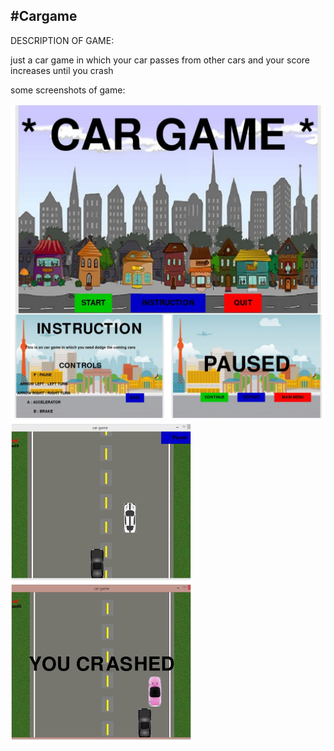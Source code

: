 #Cargame
-------------------------------------
DESCRIPTION OF GAME:   


just a car game in which your car passes from other cars and your score increases until you crash 

some screenshots of game:

<img src="screenshots/ss.jpg" width="510"> <img src="screenshots/ss.1.jpg" width="290">
